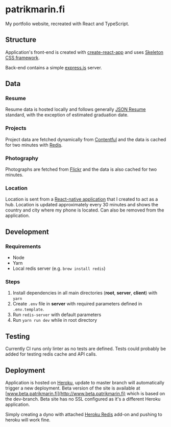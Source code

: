 # patrikmarin.fi
My portfolio website, recreated with React and TypeScript.

## Structure
Application's front-end is created with [create-react-app](https://github.com/facebookincubator/create-react-app) and uses [Skeleton CSS framework](http://getskeleton.com/).

Back-end contains a simple [express.js](http://expressjs.com/) server.

## Data
### Resume
Resume data is hosted locally and follows generally [JSON Resume](https://jsonresume.org/) standard, with the exception of estimated graduation date.
### Projects
Project data are fetched dynamically from [Contentful](https://www.contentful.com/) and the data is cached for two minutes with [Redis](https://redis.io/).
### Photography
Photographs are fetched from [Flickr](https://www.flickr.com/) and the data is also cached for two minutes.
### Location
Location is sent from a [React-native application](https://github.com/marinp1/patrikmarin-hub) that I created to act as a hub. Location is updated approximately every 30 minutes and shows the country and city where my phone is located. Can also be removed from the application.

## Development
### Requirements
* Node
* Yarn
* Local redis server (e.g. `brew install redis`)

### Steps
1. Install dependencies in all main directories (**root**, **server**, **client**) with `yarn`
2. Create `.env` file in **server** with required parameters defined in `.env.template`.
3. Run `redis-server` with default parameters
4. Run `yarn run dev` while in root directory

## Testing
Currently CI runs only linter as no tests are defined. Tests could probably be added for testing redis cache and API calls.

## Deployment
Application is hosted on [Heroku](https://www.heroku.com/), update to master branch will automatically trigger a new deployment. Beta version of the site is available at [www.beta.patrikmarin.fi](http://www.beta.patrikmarin.fi) which is based on the dev-branch. Beta site has no SSL configured as it's a different Heroku application.

Simply creating a dyno with attached [Heroku Redis](https://elements.heroku.com/addons/heroku-redis) add-on and pushing to heroku will work fine.